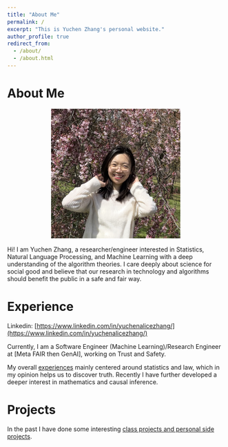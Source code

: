 ```yaml
---
title: "About Me"
permalink: /
excerpt: "This is Yuchen Zhang's personal website."
author_profile: true
redirect_from: 
  - /about/
  - /about.html
---
```


# About Me
<p align="center">
  <img src="images/profile-photo.jpg" width="300" height="300" alt="Profile photo">
</p>

Hi! I am Yuchen Zhang, a researcher/engineer interested in Statistics, Natural Language Processing, and Machine 
Learning with a deep understanding of the algorithm theories. I care deeply about science for social good and believe 
that our research in technology and algorithms should benefit the public in a safe and fair way. 

# Experience
Linkedin: [https://www.linkedin.com/in/yuchenalicezhang/](https://www.linkedin.com/in/yuchenalicezhang/)

Currently, I am a Software Engineer (Machine Learning)/Research Engineer at [Meta FAIR then GenAI], working on 
Trust and Safety.

My overall [experiences](https://zycalice.github.io/experience/) mainly centered around statistics and law, which in my opinion
helps us to discover truth. Recently I have further developed a deeper interest in mathematics and causal inference. 

# Projects
In the past I have done some interesting [class
projects and personal side projects](https://zycalice.github.io/projects/).

